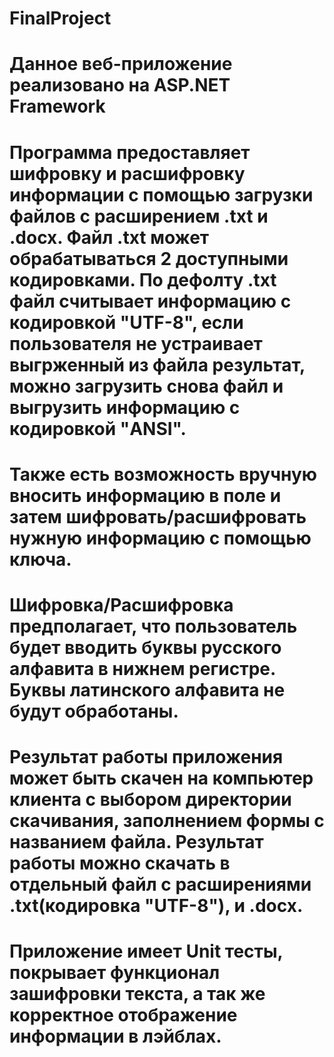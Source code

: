 # FinalProject
# Данное веб-приложение реализовано на ASP.NET Framework
# Программа предоставляет шифровку и расшифровку информации с помощью загрузки файлов с расширением .txt и .docx. Файл .txt может обрабатываться 2 доступными кодировками. По дефолту .txt файл считывает информацию с кодировкой "UTF-8", если пользователя не устраивает выгрженный из файла результат, можно загрузить снова файл и выгрузить информацию с кодировкой "ANSI".
# Также есть возможность вручную вносить информацию в поле и затем шифровать/расшифровать нужную информацию с помощью ключа.
# Шифровка/Расшифровка предполагает, что пользователь будет вводить буквы русского алфавита в нижнем регистре. Буквы латинского алфавита не будут обработаны.
# Результат работы приложения может быть скачен на компьютер клиента с выбором директории скачивания, заполнением формы с названием файла. Результат работы можно скачать в отдельный файл с расширениями .txt(кодировка "UTF-8"), и .docx.
# Приложение имеет Unit тесты, покрывает функционал зашифровки текста, а так же корректное отображение информации в лэйблах.
